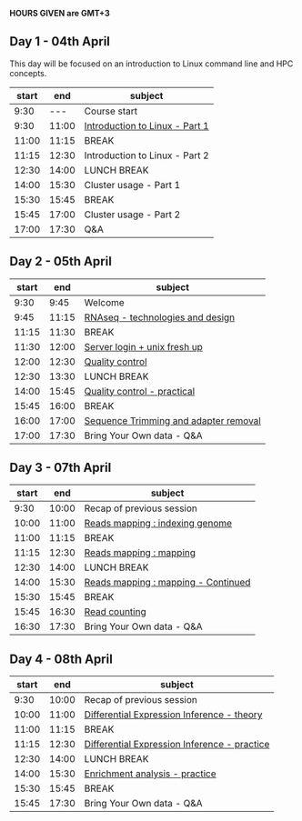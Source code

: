 
**HOURS GIVEN are GMT+3**

## Day 1 - 04th April

This day will be focused on an introduction to Linux command line and HPC concepts.


| start    	| end      	| subject                        	|
|----------	|----------	|--------------------------------	|
| 9:30  | --- 	| Course start |
| 9:30 	| 11:00	| [Introduction to Linux - Part 1](days/linuxHPC.md) |
| 11:00	| 11:15	| BREAK                          	|
| 11:15	| 12:30	| Introduction to Linux - Part 2 |
| 12:30	| 14:00	| LUNCH BREAK                          	|
| 14:00	| 15:30	| Cluster usage - Part 1 |
| 15:30	| 15:45	| BREAK	|
| 15:45	| 17:00	| Cluster usage - Part 2 |
| 17:00	| 17:30	| Q&A |

## Day 2 - 05th April

| start    	| end      	| subject                        	|
|----------	|----------	|--------------------------------	|
| 9:30  | 9:45 	| Welcome |
| 9:45 	| 11:15	| [RNAseq - technologies and design](days/design.md) |
| 11:15	| 11:30	| BREAK                          	|
| 11:30	| 12:00	| [Server login + unix fresh up](days/server_login.md) 	     |
| 12:00 | 12:30	| [Quality control](days/quality_control.md)              	 |
| 12:30	| 13:30	| LUNCH BREAK                          	|
| 14:00	| 15:45	| [Quality control - practical](days/quality_control.md)	|
| 15:45	| 16:00	| BREAK	|
| 16:00	| 17:00	| [Sequence Trimming and adapter removal](days/trimming.md)	|
| 17:00	| 17:30	| Bring Your Own data - Q&A	|

## Day 3 - 07th April

| start    	| end      	| subject                        	|
|----------	|----------	|--------------------------------	|
| 9:30  | 10:00 	| Recap of previous session |
| 10:00	| 11:00	| [Reads mapping : indexing genome](days/mapping.md)	|
| 11:00	| 11:15	| BREAK                          	|
| 11:15	| 12:30	| [Reads mapping : mapping](days/mapping.md)	|
| 12:30	| 14:00	| LUNCH BREAK                          	|
| 14:00	| 15:30	| [Reads mapping : mapping - Continued](days/mapping.md)	|
| 15:30	| 15:45	| BREAK                          	|
| 15:45 | 16:30	| [Read counting](days/counting.md) |
| 16:30	| 17:30	| Bring Your Own data - Q&A	|


## Day 4 - 08th April

| start    	| end      	| subject                        	|
|----------	|----------	|--------------------------------	|
| 9:30  | 10:00 	| Recap of previous session |
| 10:00 | 11:00	| [Differential Expression Inference - theory ](days/DE.md) |
| 11:00 	| 11:15	| BREAK |
| 11:15 | 12:30	| [Differential Expression Inference - practice ](days/DE.md) |
| 12:30	| 14:00	| LUNCH BREAK                          	|
| 14:00 | 15:30	| [Enrichment analysis - practice](days/DE.md) |
| 15:30	| 15:45	| BREAK                          	|
| 15:45 | 17:30	| Bring Your Own data - Q&A |